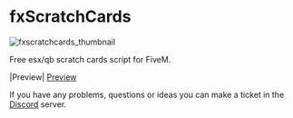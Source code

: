 # fxScratchCards

![fxscratchcards_thumbnail](https://github.com/Fifly1/fxScratchCards/assets/107129715/752b000f-f16d-4c9e-974d-cc2f6e41a9f7)

Free esx/qb scratch cards script for FiveM.

|Preview| [Preview]()

If you have any problems, questions or ideas you can make a ticket in the [Discord](https://discord.com/invite/5UZfvsbHHK) server.
